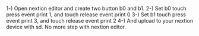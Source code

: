 1-) Open nextion editor and create two button b0 and b1.
2-) Set b0 touch press event print 1, and touch release event print 0
3-) Set b1 touch press event print 3, and touch release event print 2
4-) And upload to your nextion device with sd. No more step with nextion editor. 